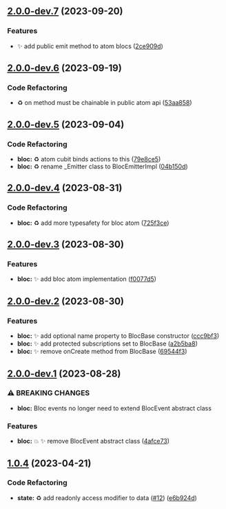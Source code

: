 ## [2.0.0-dev.7](https://github.com/jacobtipp/bloc-state/compare/bloc-concurrency-v2.0.0-dev.6...bloc-concurrency-v2.0.0-dev.7) (2023-09-20)


### Features

* ✨ add public emit method to atom blocs ([2ce909d](https://github.com/jacobtipp/bloc-state/commit/2ce909da6405c22bd008cb27677d99b20a7aee48))

## [2.0.0-dev.6](https://github.com/jacobtipp/bloc-state/compare/bloc-concurrency-v2.0.0-dev.5...bloc-concurrency-v2.0.0-dev.6) (2023-09-19)


### Code Refactoring

* ♻️ on method must be chainable in public atom api ([53aa858](https://github.com/jacobtipp/bloc-state/commit/53aa8582561bc2f4ae84b8d9d8f6260347c724cd))

## [2.0.0-dev.5](https://github.com/jacobtipp/bloc-state/compare/bloc-concurrency-v2.0.0-dev.4...bloc-concurrency-v2.0.0-dev.5) (2023-09-04)


### Code Refactoring

* **bloc:** ♻️ atom cubit binds actions to this ([79e8ce5](https://github.com/jacobtipp/bloc-state/commit/79e8ce5a6b82a78a11de3b5b62badd39e0ab1a74))
* **bloc:** ♻️ rename _Emitter class to BlocEmitterImpl ([04b150d](https://github.com/jacobtipp/bloc-state/commit/04b150d6a88ee7859e20be26b7c3547cf27a3460))

## [2.0.0-dev.4](https://github.com/jacobtipp/bloc-state/compare/bloc-concurrency-v2.0.0-dev.3...bloc-concurrency-v2.0.0-dev.4) (2023-08-31)


### Code Refactoring

* **bloc:** ♻️ add more typesafety for bloc atom ([725f3ce](https://github.com/jacobtipp/bloc-state/commit/725f3cea1098b73fb2c5093d328bb3cafd4e2813))

## [2.0.0-dev.3](https://github.com/jacobtipp/bloc-state/compare/bloc-concurrency-v2.0.0-dev.2...bloc-concurrency-v2.0.0-dev.3) (2023-08-30)


### Features

* **bloc:** ✨ add bloc atom implementation ([f0077d5](https://github.com/jacobtipp/bloc-state/commit/f0077d50e2dfd14b4419bc9e0665fd92b511a079))

## [2.0.0-dev.2](https://github.com/jacobtipp/bloc-state/compare/bloc-concurrency-v2.0.0-dev.1...bloc-concurrency-v2.0.0-dev.2) (2023-08-30)


### Features

* **bloc:** ✨ add optional name property to BlocBase constructor ([ccc9bf3](https://github.com/jacobtipp/bloc-state/commit/ccc9bf321f671559257c9a137effa217c942b913))
* **bloc:** ✨ add protected subscriptions set to BlocBase ([a2b5ba8](https://github.com/jacobtipp/bloc-state/commit/a2b5ba834a98d97740cec0ef93956e9a1227216d))
* **bloc:** ✨ remove onCreate method from BlocBase ([69544f3](https://github.com/jacobtipp/bloc-state/commit/69544f37007c87692108a1eead94a4c4ec3916cb))

## [2.0.0-dev.1](https://github.com/jacobtipp/bloc-state/compare/bloc-concurrency-v1.0.4...bloc-concurrency-v2.0.0-dev.1) (2023-08-28)


### ⚠ BREAKING CHANGES

* **bloc:** Bloc events no longer need to extend BlocEvent abstract class

### Features

* **bloc:** 💥 ✨ remove BlocEvent abstract class ([4afce73](https://github.com/jacobtipp/bloc-state/commit/4afce7365cdf1e7f095ec1d032bd79aae50a6a55))

## [1.0.4](https://github.com/jacobtipp/bloc-state/compare/bloc-concurrency-v1.0.3...bloc-concurrency-v1.0.4) (2023-04-21)


### Code Refactoring

* **state:** ♻️ add readonly access modifier to data ([#12](https://github.com/jacobtipp/bloc-state/issues/12)) ([e6b924d](https://github.com/jacobtipp/bloc-state/commit/e6b924dc4d8c9727c3faa613d77e753f3c678932))
